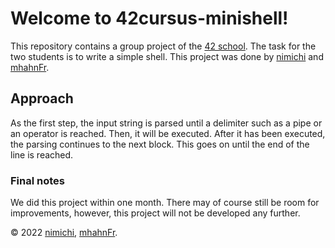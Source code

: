 # Welcome to 42cursus-minishell!
This repository contains a group project of the [42 school]. The task for the
two students is to write a simple shell. This project was done by [nimichi] and
[mhahnFr].

## Approach
As the first step, the input string is parsed until a delimiter such as a pipe
or an operator is reached. Then, it will be executed. After it has been
executed, the parsing continues to the next block. This goes on until the end
of the line is reached.

### Final notes
We did this project within one month. There may of course still be room for
improvements, however, this project will not be developed any further.

© 2022 [nimichi], [mhahnFr].

[42 school]: https://www.42heilbronn.de/learncoderepeat
[mhahnFr]: https://www.github.com/mhahnFr
[nimichi]: https://www.github.com/nimichi
